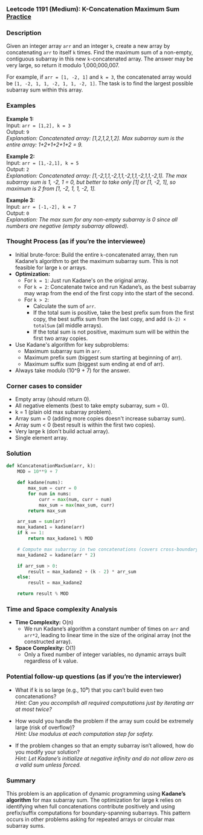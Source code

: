 ### Leetcode 1191 (Medium): K-Concatenation Maximum Sum [Practice](https://leetcode.com/problems/k-concatenation-maximum-sum)

### Description  
Given an integer array `arr` and an integer `k`, create a new array by concatenating `arr` to itself `k` times. Find the maximum sum of a non-empty, contiguous subarray in this new `k`-concatenated array. The answer may be very large, so return it modulo 1,000,000,007.

For example, if `arr = [1, -2, 1]` and `k = 3`, the concatenated array would be `[1, -2, 1, 1, -2, 1, 1, -2, 1]`. The task is to find the largest possible subarray sum within this array.

### Examples  

**Example 1:**  
Input: `arr = [1,2], k = 3`  
Output: `9`  
*Explanation: Concatenated array: [1,2,1,2,1,2]. Max subarray sum is the entire array: 1+2+1+2+1+2 = 9.*

**Example 2:**  
Input: `arr = [1,-2,1], k = 5`  
Output: `2`  
*Explanation: Concatenated array: [1,-2,1,1,-2,1,1,-2,1,1,-2,1,1,-2,1]. The max subarray sum is 1, -2, 1 = 0, but better to take only [1] or [1, -2, 1], so maximum is 2 from [1, -2, 1, 1, -2, 1].*

**Example 3:**  
Input: `arr = [-1,-2], k = 7`  
Output: `0`  
*Explanation: The max sum for any non-empty subarray is 0 since all numbers are negative (empty subarray allowed).*

### Thought Process (as if you’re the interviewee)  
- Initial brute-force: Build the entire `k`-concatenated array, then run Kadane’s algorithm to get the maximum subarray sum. This is not feasible for large `k` or arrays.
- **Optimization:**  
  - For `k = 1`: Just run Kadane's on the original array.
  - For `k = 2`: Concatenate twice and run Kadane’s, as the best subarray may wrap from the end of the first copy into the start of the second.
  - For `k > 2`:  
    - Calculate the sum of `arr`.  
    - If the total sum is positive, take the best prefix sum from the first copy, the best suffix sum from the last copy, and add `(k-2) × totalSum` (all middle arrays).
    - If the total sum is not positive, maximum sum will be within the first two array copies.
- Use Kadane's algorithm for key subproblems:  
  - Maximum subarray sum in `arr`.
  - Maximum prefix sum (biggest sum starting at beginning of arr).
  - Maximum suffix sum (biggest sum ending at end of arr).  
- Always take modulo \(10^9 + 7\) for the answer.

### Corner cases to consider  
- Empty array (should return 0).
- All negative elements (best to take empty subarray, sum = 0).
- k = 1 (plain old max subarray problem).
- Array sum = 0 (adding more copies doesn't increase subarray sum).
- Array sum < 0 (best result is within the first two copies).
- Very large k (don't build actual array).
- Single element array.

### Solution

```python
def kConcatenationMaxSum(arr, k):
    MOD = 10**9 + 7

    def kadane(nums):
        max_sum = curr = 0
        for num in nums:
            curr = max(num, curr + num)
            max_sum = max(max_sum, curr)
        return max_sum

    arr_sum = sum(arr)
    max_kadane1 = kadane(arr)
    if k == 1:
        return max_kadane1 % MOD

    # Compute max subarray in two concatenations (covers cross-boundary case)
    max_kadane2 = kadane(arr * 2)

    if arr_sum > 0:
        result = max_kadane2 + (k - 2) * arr_sum
    else:
        result = max_kadane2

    return result % MOD
```

### Time and Space complexity Analysis  

- **Time Complexity:** O(n)  
  - We run Kadane’s algorithm a constant number of times on `arr` and `arr*2`, leading to linear time in the size of the original array (not the constructed array).
- **Space Complexity:** O(1)  
  - Only a fixed number of integer variables, no dynamic arrays built regardless of k value.

### Potential follow-up questions (as if you’re the interviewer)  

- What if k is so large (e.g., 10⁹) that you can’t build even two concatenations?  
  *Hint: Can you accomplish all required computations just by iterating arr at most twice?*

- How would you handle the problem if the array sum could be extremely large (risk of overflow)?  
  *Hint: Use modulus at each computation step for safety.*

- If the problem changes so that an empty subarray isn’t allowed, how do you modify your solution?  
  *Hint: Let Kadane’s initialize at negative infinity and do not allow zero as a valid sum unless forced.*

### Summary
This problem is an application of dynamic programming using **Kadane’s algorithm** for max subarray sum. The optimization for large k relies on identifying when full concatenations contribute positively and using prefix/suffix computations for boundary-spanning subarrays. This pattern occurs in other problems asking for repeated arrays or circular max subarray sums.